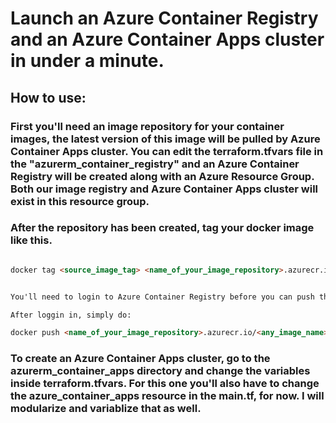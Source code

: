 # Launch an Azure Container Registry and an Azure Container Apps cluster in under a minute.

## How to use:

### First you'll need an image repository for your container images, the latest version of this image will be pulled by Azure Container Apps cluster. You can edit the terraform.tfvars file in the "azurerm_container_registry" and an Azure Container Registry will be created along with an Azure Resource Group. Both our image registry and Azure Container Apps cluster will exist in this resource group.

### After the repository has been created, tag your docker image like this.

```markdown

docker tag <source_image_tag> <name_of_your_image_repository>.azurecr.io/<any_image_name>


You'll need to login to Azure Container Registry before you can push this image.

After loggin in, simply do: 

docker push <name_of_your_image_repository>.azurecr.io/<any_image_name>

```


### To create an Azure Container Apps cluster, go to the azurerm_container_apps directory and change the variables  inside terraform.tfvars. For this one you'll also have to change the azure_container_apps resource in the main.tf, for now. I will modularize and variablize that as well.

